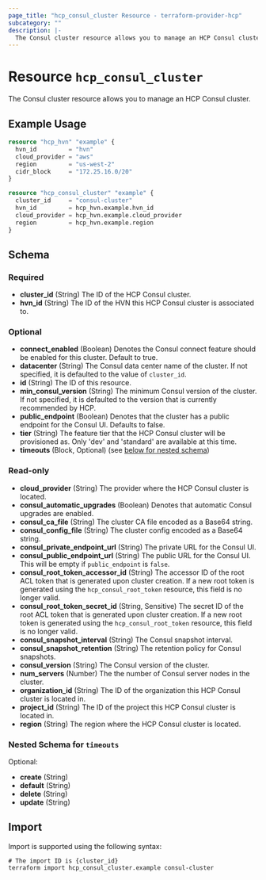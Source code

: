 ```yaml
---
page_title: "hcp_consul_cluster Resource - terraform-provider-hcp"
subcategory: ""
description: |-
  The Consul cluster resource allows you to manage an HCP Consul cluster.
---
```


# Resource `hcp_consul_cluster`

The Consul cluster resource allows you to manage an HCP Consul cluster.

## Example Usage

```terraform
resource "hcp_hvn" "example" {
  hvn_id         = "hvn"
  cloud_provider = "aws"
  region         = "us-west-2"
  cidr_block     = "172.25.16.0/20"
}

resource "hcp_consul_cluster" "example" {
  cluster_id     = "consul-cluster"
  hvn_id         = hcp_hvn.example.hvn_id
  cloud_provider = hcp_hvn.example.cloud_provider
  region         = hcp_hvn.example.region
}
```

## Schema

### Required

- **cluster_id** (String) The ID of the HCP Consul cluster.
- **hvn_id** (String) The ID of the HVN this HCP Consul cluster is associated to.

### Optional

- **connect_enabled** (Boolean) Denotes the Consul connect feature should be enabled for this cluster.  Default to true.
- **datacenter** (String) The Consul data center name of the cluster. If not specified, it is defaulted to the value of `cluster_id`.
- **id** (String) The ID of this resource.
- **min_consul_version** (String) The minimum Consul version of the cluster. If not specified, it is defaulted to the version that is currently recommended by HCP.
- **public_endpoint** (Boolean) Denotes that the cluster has a public endpoint for the Consul UI. Defaults to false.
- **tier** (String) The feature tier that the HCP Consul cluster will be provisioned as.  Only 'dev' and 'standard' are available at this time.
- **timeouts** (Block, Optional) (see [below for nested schema](#nestedblock--timeouts))

### Read-only

- **cloud_provider** (String) The provider where the HCP Consul cluster is located.
- **consul_automatic_upgrades** (Boolean) Denotes that automatic Consul upgrades are enabled.
- **consul_ca_file** (String) The cluster CA file encoded as a Base64 string.
- **consul_config_file** (String) The cluster config encoded as a Base64 string.
- **consul_private_endpoint_url** (String) The private URL for the Consul UI.
- **consul_public_endpoint_url** (String) The public URL for the Consul UI. This will be empty if `public_endpoint` is `false`.
- **consul_root_token_accessor_id** (String) The accessor ID of the root ACL token that is generated upon cluster creation. If a new root token is generated using the `hcp_consul_root_token` resource, this field is no longer valid.
- **consul_root_token_secret_id** (String, Sensitive) The secret ID of the root ACL token that is generated upon cluster creation. If a new root token is generated using the `hcp_consul_root_token` resource, this field is no longer valid.
- **consul_snapshot_interval** (String) The Consul snapshot interval.
- **consul_snapshot_retention** (String) The retention policy for Consul snapshots.
- **consul_version** (String) The Consul version of the cluster.
- **num_servers** (Number) The the number of Consul server nodes in the cluster.
- **organization_id** (String) The ID of the organization this HCP Consul cluster is located in.
- **project_id** (String) The ID of the project this HCP Consul cluster is located in.
- **region** (String) The region where the HCP Consul cluster is located.

<a id="nestedblock--timeouts"></a>
### Nested Schema for `timeouts`

Optional:

- **create** (String)
- **default** (String)
- **delete** (String)
- **update** (String)

## Import

Import is supported using the following syntax:

```shell
# The import ID is {cluster_id}
terraform import hcp_consul_cluster.example consul-cluster
```

